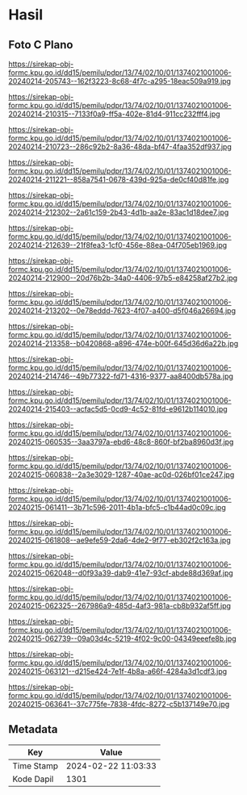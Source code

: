 # Hasil

## Foto C Plano

https://sirekap-obj-formc.kpu.go.id/dd15/pemilu/pdpr/13/74/02/10/01/1374021001006-20240214-205743--162f3223-8c68-4f7c-a295-18eac509a919.jpg

https://sirekap-obj-formc.kpu.go.id/dd15/pemilu/pdpr/13/74/02/10/01/1374021001006-20240214-210315--7133f0a9-ff5a-402e-81d4-911cc232fff4.jpg

https://sirekap-obj-formc.kpu.go.id/dd15/pemilu/pdpr/13/74/02/10/01/1374021001006-20240214-210723--286c92b2-8a36-48da-bf47-4faa352df937.jpg

https://sirekap-obj-formc.kpu.go.id/dd15/pemilu/pdpr/13/74/02/10/01/1374021001006-20240214-211221--858a7541-0678-439d-925a-de0cf40d81fe.jpg

https://sirekap-obj-formc.kpu.go.id/dd15/pemilu/pdpr/13/74/02/10/01/1374021001006-20240214-212302--2a61c159-2b43-4d1b-aa2e-83ac1d18dee7.jpg

https://sirekap-obj-formc.kpu.go.id/dd15/pemilu/pdpr/13/74/02/10/01/1374021001006-20240214-212639--21f8fea3-1cf0-456e-88ea-04f705eb1969.jpg

https://sirekap-obj-formc.kpu.go.id/dd15/pemilu/pdpr/13/74/02/10/01/1374021001006-20240214-212900--20d76b2b-34a0-4406-97b5-e84258af27b2.jpg

https://sirekap-obj-formc.kpu.go.id/dd15/pemilu/pdpr/13/74/02/10/01/1374021001006-20240214-213202--0e78eddd-7623-4f07-a400-d5f046a26694.jpg

https://sirekap-obj-formc.kpu.go.id/dd15/pemilu/pdpr/13/74/02/10/01/1374021001006-20240214-213358--b0420868-a896-474e-b00f-645d36d6a22b.jpg

https://sirekap-obj-formc.kpu.go.id/dd15/pemilu/pdpr/13/74/02/10/01/1374021001006-20240214-214746--49b77322-fd71-4316-9377-aa8400db578a.jpg

https://sirekap-obj-formc.kpu.go.id/dd15/pemilu/pdpr/13/74/02/10/01/1374021001006-20240214-215403--acfac5d5-0cd9-4c52-81fd-e9612b114010.jpg

https://sirekap-obj-formc.kpu.go.id/dd15/pemilu/pdpr/13/74/02/10/01/1374021001006-20240215-060535--3aa3797a-ebd6-48c8-860f-bf2ba8960d3f.jpg

https://sirekap-obj-formc.kpu.go.id/dd15/pemilu/pdpr/13/74/02/10/01/1374021001006-20240215-060838--2a3e3029-1287-40ae-ac0d-026bf01ce247.jpg

https://sirekap-obj-formc.kpu.go.id/dd15/pemilu/pdpr/13/74/02/10/01/1374021001006-20240215-061411--3b71c596-2011-4b1a-bfc5-c1b44ad0c09c.jpg

https://sirekap-obj-formc.kpu.go.id/dd15/pemilu/pdpr/13/74/02/10/01/1374021001006-20240215-061808--ae9efe59-2da6-4de2-9f77-eb302f2c163a.jpg

https://sirekap-obj-formc.kpu.go.id/dd15/pemilu/pdpr/13/74/02/10/01/1374021001006-20240215-062048--d0f93a39-dab9-41e7-93cf-abde88d369af.jpg

https://sirekap-obj-formc.kpu.go.id/dd15/pemilu/pdpr/13/74/02/10/01/1374021001006-20240215-062325--267986a9-485d-4af3-981a-cb8b932af5ff.jpg

https://sirekap-obj-formc.kpu.go.id/dd15/pemilu/pdpr/13/74/02/10/01/1374021001006-20240215-062739--09a03d4c-5219-4f02-9c00-04349eeefe8b.jpg

https://sirekap-obj-formc.kpu.go.id/dd15/pemilu/pdpr/13/74/02/10/01/1374021001006-20240215-063121--d215e424-7e1f-4b8a-a66f-4284a3d1cdf3.jpg

https://sirekap-obj-formc.kpu.go.id/dd15/pemilu/pdpr/13/74/02/10/01/1374021001006-20240215-063641--37c775fe-7838-4fdc-8272-c5b137149e70.jpg


## Metadata

| Key        | Value               |
| ---------- | ------------------- |
| Time Stamp | 2024-02-22 11:03:33 |
| Kode Dapil | 1301                |



